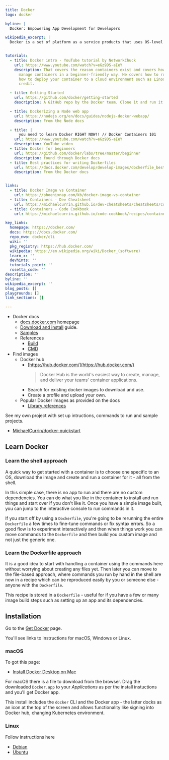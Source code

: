 ```yaml
---
title: Docker
logo: docker

byline: |
  Docker: Empowering App Development for Developers

wikipedia_excerpt: |
  Docker is a set of platform as a service products that uses OS-level virtualization to deliver software in packages called containers. Containers are isolated from one another and bundle their own software, libraries and configuration files; they can communicate with each other through well-defined channels.


tutorials:
  - title: Docker intro - YouTube tutorial by NetworkChuck
    url: https://www.youtube.com/watch?v=eGz9DS-aIeY
    description: That covers the reason containers exist and covers how to create and
      manage containers in a beginner-friendly way. He covers how to run locally and
      how to deploy your container to a cloud environment such as Linode, using a $20
      credit.

  - title: Getting Started
    url: https://github.com/docker/getting-started
    description: A GitHub repo by the Docker team. Clone it and run it locally. It has a tutorial you can follow.

  - title: Dockerizing a Node web app
    url: https://nodejs.org/en/docs/guides/nodejs-docker-webapp/
    description: From the Node docs

  - title: |
      you need to learn Docker RIGHT NOW!! // Docker Containers 101
    url: https://www.youtube.com/watch?v=eGz9DS-aIeY
    description: YouTube video
  - title: Docker for beginners
    url: https://github.com/docker/labs/tree/master/beginner
    description: found through Docker docs
  - title: Best practices for writing Dockerfiles
    url: https://docs.docker.com/develop/develop-images/dockerfile_best-practices/
    description: From the Docker docs


links:
  - title: Docker Image vs Container
    url: https://phoenixnap.com/kb/docker-image-vs-container
  - title: Containers - Dev Cheatsheet
    url: https://michaelcurrin.github.io/dev-cheatsheets/cheatsheets/containers/docker/
  - title: Containers - Code Cookbook
    url: https://michaelcurrin.github.io/code-cookbook/recipes/containers/docker/

key_links:
  homepage: https://docker.com/
  docs: https://docs.docker.com/
  repo_nwo: docker/cli
  wiki: ''
  pkg_registry: https://hub.docker.com/
  wikipedia: https://en.wikipedia.org/wiki/Docker_(software)
  learn_x: ''
  devhints: ''
  tutorials_point: ''
  rosetta_code: ''
description: ''
byline: ''
wikipedia_excerpt: ''
blog_posts: []
playgrounds: []
link_sections: []

---
```


- Docker docs
    - [docs.docker.com](https://docs.docker.com/) homepage
    - [Download and install](https://docs.docker.com/get-docker/) guide.
    - [Samples](https://docs.docker.com/samples/)
    - References
        - [Build](https://docs.docker.com/engine/reference/commandline/build/)
        - [CMD](https://docs.docker.com/engine/reference/builder/#cmd)
- Find images
    - Docker hub
        - [https://hub.docker.com/](https://hub.docker.com/)
            > Docker Hub is the world's easiest way to create, manage, and deliver your teams' container applications.
        - Search for existing docker images to download and use.
        - Create a profile and upload your own.
    - Popular Docker images as provided on the docs
        - [Library references](https://docs.docker.com/samples/#library-references)

See my own project with set up intructions, commands to run and sample projects.

- [MichaelCurrin/docker-quickstart](https://github.com/MichaelCurrin/docker-quickstart)



## Learn Docker

### Learn the shell approach

A quick way to get started with a container is to choose one specific to an OS, download the image and create and run a container for it - all from the shell.

In this simple case, there is no app to run and there are no custom dependencies. You can do what you like in the container to install and run things and start over if you don't like it. Once you have a simple image built, you can jump to the interactive console to run commands in it.

If you start off by using a `Dockerfile`, you're going to be rerunning the entire `Dockerfile` a few times to fine-tune commands or fix syntax errors. So a good flow is to experiment interactively and then when things work you can move commands to the `Dockerfile` and then build you custom image and not just the generic one.

### Learn the Dockerfile approach

It is a good idea to start with handling a container using the commands here without worrying about creating any files yet. Then later you can move to the file-based approach, where commands you run by hand in the shell are now in a recipe which can be reproduced easily by you or someone else - anyone with the `Dockerfile`. 

This recipe is stored in a `Dockerfile` - useful for if you have a few or many image build steps such as setting up an app and its dependencies.



## Installation

Go to the [Get Docker](https://docs.docker.com/get-docker/) page.

You'll see links to instructions for macOS, Windows or Linux.

### macOS

To got this page:

- [Install Docker Desktop on Mac](https://docs.docker.com/docker-for-mac/install/)

For macOS there is a file to download from the browser. Drag the downloaded `Docker.app` to your _Applications_ as per the install instuctions and you'll get Docker app.

This install includes the `docker` CLI and the Docker app - the latter docks as an icon at the top of the screen and allows functionality like signing into Docker hub, changing Kubernetes environment.

### Linux

Follow instructions here

- [Debian](https://docs.docker.com/engine/install/debian/)
- [Ubuntu](https://docs.docker.com/engine/install/ubuntu/)
